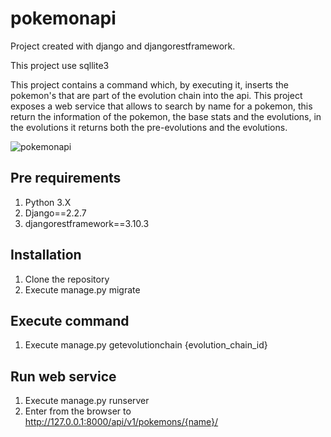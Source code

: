 # pokemonapi

Project created with django and djangorestframework.

This project use sqllite3

This project contains a command which, by executing it, inserts the pokemon's that are part of the evolution chain into the api.
This project exposes a web service that allows to search by name for a pokemon, this return the information of the pokemon, the base stats and the evolutions, in the evolutions it returns both the pre-evolutions and the evolutions.

![pokemonapi](../master/screenshot.PNG)

## Pre requirements
1. Python 3.X
2. Django==2.2.7
3. djangorestframework==3.10.3
 
## Installation
1. Clone the repository
2. Execute manage.py migrate

## Execute command
1. Execute manage.py getevolutionchain {evolution_chain_id}

## Run web service
1. Execute manage.py runserver
2. Enter from the browser to http://127.0.0.1:8000/api/v1/pokemons/{name}/
